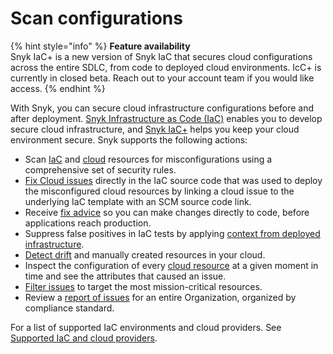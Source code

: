 # Scan configurations

{% hint style="info" %}
**Feature availability**\
Snyk IaC+ is a new version of Snyk IaC that secures cloud configurations across the entire SDLC, from code to deployed cloud environments. IcC+ is currently in closed beta. Reach out to your account team if you would like access.
{% endhint %}

With Snyk, you can secure cloud infrastructure configurations before and after deployment. [Snyk Infrastructure as Code (IaC)](snyk-infrastructure-as-code/) enables you to develop secure cloud infrastructure, and [Snyk IaC+](snyk-iac+/) helps you keep your cloud environment secure. Snyk supports the following actions:

* Scan [IaC](snyk-infrastructure-as-code/) and [cloud](snyk-iac+/) resources for misconfigurations using a comprehensive set of security rules.
* [Fix Cloud issues](snyk-iac+/fix-cloud-issues-in-integrated-iac.md) directly in the IaC source code that was used to deploy the misconfigured cloud resources by linking a cloud issue to the underlying IaC template with an SCM source code link.
* Receive [fix advice](snyk-infrastructure-as-code/getting-started-snyk-iac.md) so you can make changes directly to code, before applications reach production.
* Suppress false positives in IaC tests by applying [context from deployed infrastructure](snyk-iac+/adding-cloud-context-to-your-iac-tests.md).
* [Detect drift](snyk-infrastructure-as-code/detect-drift-and-manually-created-resources/) and manually created resources in your cloud.
* Inspect the configuration of every [cloud resource](snyk-iac+/cloud-and-integrated-iac-issues/view-cloud-and-integragted-iac-issues-in-the-snyk-web-ui.md) at a given moment in time and see the attributes that caused an issue.
* [Filter issues](snyk-iac+/cloud-and-integrated-iac-issues/) to target the most mission-critical resources.
* Review a [report of issues](../manage-issues/reports/next-gen-reporting/available-snyk-reports.md#cloud-compliance-issues-report) for an entire Organization, organized by compliance standard.

For a list of supported IaC environments and cloud providers. See [Supported IaC and cloud providers](supported-iac-and-cloud-providers.md).
